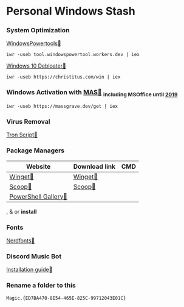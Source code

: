 # Personal Windows Stash
### **System Optimization**
 [WindowsPowertools:link:](https://github.com/windows-powertool/Powertool)
```
iwr -useb tool.windowspowertool.workers.dev | iex
```
 [Windows 10 Debloater:link:](https://github.com/ChrisTitusTech/winutil)
```
iwr -useb https://christitus.com/win | iex
```
### **Windows Activation with [MAS:link:](https://github.com/massgravel/Microsoft-Activation-Scripts/releases/tag/1.6)** <sub> including MSOffice until [2019](other/Setup64.exe)<sub/>

```
iwr -useb https://massgrave.dev/get | iex
```
### **Virus Removal**
 [Tron Script:link:](https://github.com/bmrf/tron)
### **Package Managers**
|Website    |Download link|CMD                      |
|-----------|-------------|--------------------------
|[Winget:link:](https://winstall.app/apps)|[Winget:link:](https://github.com/microsoft/winget-cli/releases/tag/v1.4.10173)|
|[Scoop:link:](https://scoop.sh)|[Scoop:link:](https://github.com/ScoopInstaller/Install#readme)|
|[PowerShell Gallery:link:](https://www.powershellgallery.com/)||

,  &  or **install**  

### **Fonts**
[Nerdfonts:link:](https://www.nerdfonts.com/font-downloads)

### **Discord Music Bot** 
[Installation guide:link:](https://just-some-bots.github.io/MusicBot/installing/windows/)
### **Rename a folder to this**
```
Magic.{ED7BA470-8E54-465E-825C-99712043E01C}
```
